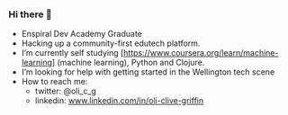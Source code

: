 ### Hi there 👋

- Enspiral Dev Academy Graduate
- Hacking up a community-first edutech platform.
- I’m currently self studying [https://www.coursera.org/learn/machine-learning] (machine learning), Python and Clojure.
- I’m looking for help with getting started in the Wellington tech scene
- How to reach me: 
  - twitter: @oli_c_g
  - linkedin: www.linkedin.com/in/oli-clive-griffin
